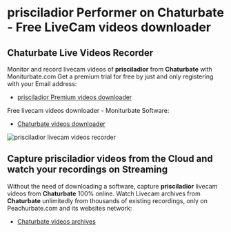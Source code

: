 # prisciladior Performer on Chaturbate - Free LiveCam videos downloader

## Chaturbate Live Videos Recorder

Monitor and record livecam videos of **prisciladior** from **Chaturbate** with Moniturbate.com
Get a premium trial for free by just and only registering with your Email address:
* [prisciladior Premium videos downloader](https://moniturbate.com/request-demo-licence-key.html)

Free livecam videos downloader - Moniturbate Software:
* [Chaturbate videos downloader](https://moniturbate.com/moniturbate-download-software.html)

![prisciladior livecam videos recorder](https://peachurnet.com/templates/moniturbate-software.png)


## Capture prisciladior videos from the Cloud and watch your recordings on Streaming

Without the need of downloading a software, capture **prisciladior** livecam videos from **Chaturbate** 100% online.
Watch Livecam archives from **Chaturbate** unlimitedly from thousands of existing recordings, only on Peachurbate.com and its websites network:
* [Chaturbate videos archives](https://peachurnet.com/)